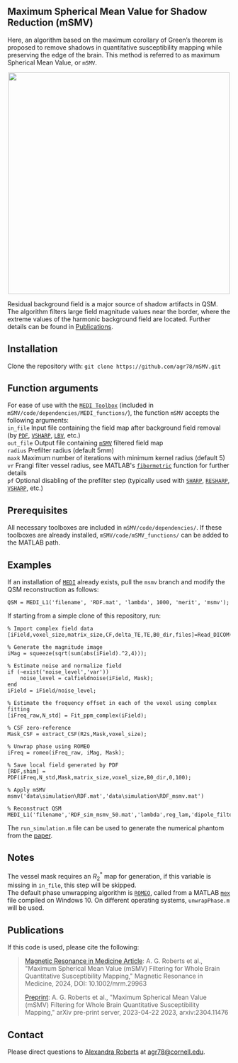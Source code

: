 ## Maximum Spherical Mean Value for Shadow Reduction (mSMV) <a id="msmv"> 

Here, an algorithm based on the maximum corollary of Green’s theorem is proposed to remove shadows in quantitative susceptibility mapping while preserving the edge of the brain. This method is referred to as maximum Spherical Mean Value, or `mSMV`.
<p align="center">
<img width="500" src=https://github.com/agr78/mSMV/assets/69256818/3d619d71-2fae-48cc-b7ad-8bdd4d78024f>
</p>
Residual background field is a major source of shadow artifacts in QSM. The algorithm filters large field magnitude values near the border, where the extreme values of the harmonic background field are located. Further details can be found in <a href="#publications" onclick="window.open('#publications', '_self');">Publications</a>.

## Installation
Clone the repository with:
`git clone https://github.com/agr78/mSMV.git`

## Function arguments
For ease of use with the [`MEDI Toolbox`](https://github.com/pascalspincemaille/MEDI_toolbox) (included in `mSMV/code/dependencies/MEDI_functions/`), the function `mSMV` accepts the following arguments: \
`in_file` Input file containing the field map after background field removal (by [`PDF`](https://sepia-documentation.readthedocs.io/en/latest/method/bfr/PDF.html), [`VSHARP`](https://sepia-documentation.readthedocs.io/en/latest/method/bfr/VSHARP_STISuite.html), [`LBV`](https://sepia-documentation.readthedocs.io/en/latest/method/bfr/LBV.html), etc.) \
`out_file` Output file containing <a href="#msmv" onclick="window.open('#msmv', '_self');">`mSMV`</a> filtered field map \
`radius` Prefilter radius (default 5mm) \
`maxk` Maximum number of iterations with minimum kernel radius (default 5) \
`vr` Frangi filter vessel radius, see MATLAB's [`fibermetric`](https://www.mathworks.com/help/images/ref/fibermetric.html) function for further details \
`pf` Optional disabling of the prefilter step (typically used with [`SHARP`](https://sepia-documentation.readthedocs.io/en/latest/method/bfr/SHARP.html), [`RESHARP`](https://sepia-documentation.readthedocs.io/en/latest/method/bfr/RESHARP.html), [`VSHARP`](https://sepia-documentation.readthedocs.io/en/latest/method/bfr/VSHARP_STISuite.html), etc.)

## Prerequisites
All necessary toolboxes are included in `mSMV/code/dependencies/`. If these toolboxes are already installed, `mSMV/code/mSMV_functions/` can be added to the MATLAB path.

## Examples
If an installation of [`MEDI`](https://github.com/pascalspincemaille/MEDI_toolbox) already exists, pull the `msmv` branch and modify the QSM reconstruction as follows:
```
QSM = MEDI_L1('filename', 'RDF.mat', 'lambda', 1000, 'merit', 'msmv');
```
If starting from a simple clone of this repository, run:
```
% Import complex field data
[iField,voxel_size,matrix_size,CF,delta_TE,TE,B0_dir,files]=Read_DICOM('DICOM');

% Generate the magnitude image 
iMag = squeeze(sqrt(sum(abs(iField).^2,4)));

% Estimate noise and normalize field
if (~exist('noise_level','var'))
    noise_level = calfieldnoise(iField, Mask);
end
iField = iField/noise_level;

% Estimate the frequency offset in each of the voxel using complex fitting 
[iFreq_raw,N_std] = Fit_ppm_complex(iField);

% CSF zero-reference
Mask_CSF = extract_CSF(R2s,Mask,voxel_size);

% Unwrap phase using ROMEO
iFreq = romeo(iFreq_raw, iMag, Mask);

% Save local field generated by PDF
[RDF,shim] = PDF(iFreq,N_std,Mask,matrix_size,voxel_size,B0_dir,0,100);

% Apply mSMV
msmv('data\simulation\RDF.mat','data\simulation\RDF_msmv.mat')

% Reconstruct QSM
MEDI_L1('filename','RDF_sim_msmv_50.mat','lambda',reg_lam,'dipole_filter',1);
```
The `run_simulation.m` file can be used to generate the numerical phantom from the [paper](https://arxiv.org/abs/2304.11476).

## Notes
The vessel mask requires an $R_2^*$ map for generation, if this variable is missing in `in_file`, this step will be skipped. \
The default phase unwrapping algorithm is [`ROMEO`](https://github.com/korbinian90/ROMEO), called from a MATLAB [`mex`](https://www.mathworks.com/help/matlab/ref/mex.html) file compiled on Windows 10. On different operating systems, `unwrapPhase.m` will be used.


## Publications
If this code is used, please cite the following:
> [Magnetic Resonance in Medicine Article](https://onlinelibrary.wiley.com/doi/10.1002/mrm.29963): A. G. Roberts et al., "Maximum Spherical Mean Value (mSMV) Filtering for Whole Brain Quantitative Susceptibility Mapping," Magnetic Resonance in Medicine, 2024, DOI: 10.1002/mrm.29963
> 
> [Preprint](https://arxiv.org/abs/2304.11476): A. G. Roberts et al., "Maximum Spherical Mean Value (mSMV) Filtering for Whole Brain Quantitative Susceptibility Mapping," arXiv pre-print server, 2023-04-22 2023, arxiv:2304.11476

## Contact
Please direct questions to [Alexandra Roberts](https://github.com/agr78) at agr78@cornell.edu.
